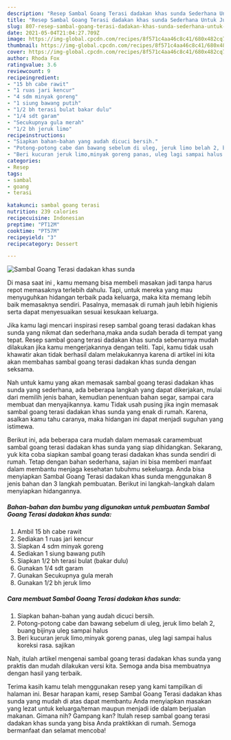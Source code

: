 ```yaml
---
description: "Resep Sambal Goang Terasi dadakan khas sunda Sederhana Untuk Jualan"
title: "Resep Sambal Goang Terasi dadakan khas sunda Sederhana Untuk Jualan"
slug: 807-resep-sambal-goang-terasi-dadakan-khas-sunda-sederhana-untuk-jualan
date: 2021-05-04T21:04:27.709Z
image: https://img-global.cpcdn.com/recipes/8f571c4aa46c8c41/680x482cq70/sambal-goang-terasi-dadakan-khas-sunda-foto-resep-utama.jpg
thumbnail: https://img-global.cpcdn.com/recipes/8f571c4aa46c8c41/680x482cq70/sambal-goang-terasi-dadakan-khas-sunda-foto-resep-utama.jpg
cover: https://img-global.cpcdn.com/recipes/8f571c4aa46c8c41/680x482cq70/sambal-goang-terasi-dadakan-khas-sunda-foto-resep-utama.jpg
author: Rhoda Fox
ratingvalue: 3.6
reviewcount: 9
recipeingredient:
- "15 bh cabe rawit"
- "1 ruas jari kencur"
- "4 sdm minyak goreng"
- "1 siung bawang putih"
- "1/2 bh terasi bulat bakar dulu"
- "1/4 sdt garam"
- "Secukupnya gula merah"
- "1/2 bh jeruk limo"
recipeinstructions:
- "Siapkan bahan-bahan yang audah dicuci bersih."
- "Potong-potong cabe dan bawang sebelum di uleg, jeruk limo belah 2, buang bijinya uleg sampai halus"
- "Beri kucuran jeruk limo,minyak goreng panas, uleg lagi sampai halus koreksi rasa. sajikan"
categories:
- Resep
tags:
- sambal
- goang
- terasi

katakunci: sambal goang terasi 
nutrition: 239 calories
recipecuisine: Indonesian
preptime: "PT12M"
cooktime: "PT57M"
recipeyield: "3"
recipecategory: Dessert

---
```



![Sambal Goang Terasi dadakan khas sunda](https://img-global.cpcdn.com/recipes/8f571c4aa46c8c41/680x482cq70/sambal-goang-terasi-dadakan-khas-sunda-foto-resep-utama.jpg)

Di masa  saat ini , kamu memang bisa membeli masakan jadi tanpa harus repot memasaknya terlebih dahulu. Tapi, untuk mereka yang mau menyuguhkan hidangan terbaik pada keluarga, maka kita memang lebih baik memasaknya sendiri. Pasalnya, memasak di rumah jauh lebih higienis serta dapat menyesuaikan sesuai kesukaan keluarga.

Jika kamu lagi mencari inspirasi resep sambal goang terasi dadakan khas sunda yang nikmat dan sederhana,maka anda sudah berada di tempat yang tepat. Resep sambal goang terasi dadakan khas sunda  sebenarnya mudah dilakukan jika kamu mengerjakannya dengan teliti. Tapi, kamu tidak usah khawatir akan tidak berhasil dalam melakukannya 
karena di artikel ini kita akan membahas sambal goang terasi dadakan khas sunda dengan seksama.  



Nah untuk kamu yang akan memasak sambal goang terasi dadakan khas sunda yang sederhana, ada beberapa langkah yang dapat dikerjakan, mulai dari memilih jenis bahan, kemudian penentuan bahan segar, sampai cara membuat dan menyajikannya. kamu Tidak usah pusing jika ingin memasak sambal goang terasi dadakan khas sunda yang enak di rumah. Karena, asalkan kamu  tahu caranya, maka hidangan ini dapat menjadi suguhan yang istimewa.

Berikut ini, ada beberapa cara mudah dalam memasak caramembuat sambal goang terasi dadakan khas sunda yang siap dihidangkan. Sekarang, yuk kita coba siapkan sambal goang terasi dadakan khas sunda sendiri di rumah. Tetap dengan bahan sederhana, sajian ini bisa memberi manfaat dalam membantu menjaga kesehatan tubuhmu sekeluarga. Anda bisa menyiapkan Sambal Goang Terasi dadakan khas sunda menggunakan 8 jenis bahan dan 3 langkah pembuatan. Berikut ini langkah-langkah dalam menyiapkan hidangannya.

<!--inarticleads1-->

##### Bahan-bahan dan bumbu yang digunakan untuk pembuatan Sambal Goang Terasi dadakan khas sunda:

1. Ambil 15 bh cabe rawit
1. Sediakan 1 ruas jari kencur
1. Siapkan 4 sdm minyak goreng
1. Sediakan 1 siung bawang putih
1. Siapkan 1/2 bh terasi bulat (bakar dulu)
1. Gunakan 1/4 sdt garam
1. Gunakan Secukupnya gula merah
1. Gunakan 1/2 bh jeruk limo




<!--inarticleads2-->

##### Cara membuat Sambal Goang Terasi dadakan khas sunda:

1. Siapkan bahan-bahan yang audah dicuci bersih.
1. Potong-potong cabe dan bawang sebelum di uleg, jeruk limo belah 2, buang bijinya uleg sampai halus
1. Beri kucuran jeruk limo,minyak goreng panas, uleg lagi sampai halus koreksi rasa. sajikan




Nah, itulah artikel mengenai  sambal goang terasi dadakan khas sunda  yang praktis dan mudah dilakukan versi kita. Semoga anda bisa membuatnya dengan hasil yang terbaik. 

Terima kasih kamu telah menggunakan resep yang kami tampilkan di halaman ini. Besar harapan kami, resep  Sambal Goang Terasi dadakan khas sunda yang mudah di atas dapat membantu Anda menyiapkan masakan yang lezat untuk keluarga/teman maupun menjadi ide dalam berjualan makanan. Gimana nih? Gampang kan? Itulah resep sambal goang terasi dadakan khas sunda yang bisa Anda praktikkan di rumah. Semoga bermanfaat dan selamat mencoba!

